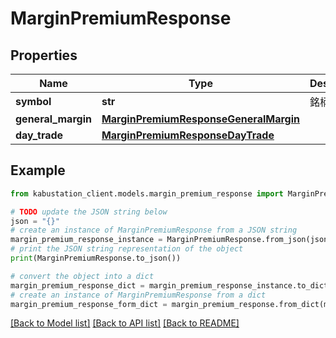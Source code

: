 # MarginPremiumResponse


## Properties

Name | Type | Description | Notes
------------ | ------------- | ------------- | -------------
**symbol** | **str** | 銘柄コード | [optional] 
**general_margin** | [**MarginPremiumResponseGeneralMargin**](MarginPremiumResponseGeneralMargin.md) |  | [optional] 
**day_trade** | [**MarginPremiumResponseDayTrade**](MarginPremiumResponseDayTrade.md) |  | [optional] 

## Example

```python
from kabustation_client.models.margin_premium_response import MarginPremiumResponse

# TODO update the JSON string below
json = "{}"
# create an instance of MarginPremiumResponse from a JSON string
margin_premium_response_instance = MarginPremiumResponse.from_json(json)
# print the JSON string representation of the object
print(MarginPremiumResponse.to_json())

# convert the object into a dict
margin_premium_response_dict = margin_premium_response_instance.to_dict()
# create an instance of MarginPremiumResponse from a dict
margin_premium_response_form_dict = margin_premium_response.from_dict(margin_premium_response_dict)
```
[[Back to Model list]](../README.md#documentation-for-models) [[Back to API list]](../README.md#documentation-for-api-endpoints) [[Back to README]](../README.md)


